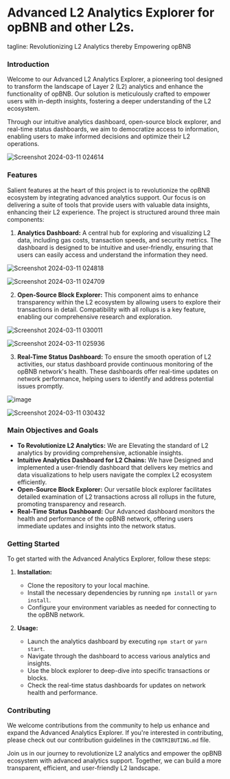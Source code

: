 # Advanced L2 Analytics Explorer for opBNB and other L2s.

tagline: Revolutionizing L2 Analytics thereby Empowering opBNB

### Introduction

Welcome to our Advanced L2 Analytics Explorer, a pioneering tool designed to transform the landscape of Layer 2 (L2) analytics and enhance the functionality of opBNB. Our solution is meticulously crafted to empower users with in-depth insights, fostering a deeper understanding of the L2 ecosystem. 

Through our intuitive analytics dashboard, open-source block explorer, and real-time status dashboards, we aim to democratize access to information, enabling users to make informed decisions and optimize their L2 operations.

![Screenshot 2024-03-11 024614](https://github.com/abhishek-01k/Advanced_opbnb_explorer/assets/95926324/93c3051f-97dc-4103-886d-5828a1f8f1aa)

### Features

Salient features at the heart of this project is to revolutionize the opBNB ecosystem by integrating advanced analytics support. Our focus is on delivering a suite of tools that provide users with valuable data insights, enhancing their L2 experience. The project is structured around three main components:

1. **Analytics Dashboard:** A central hub for exploring and visualizing L2 data, including gas costs, transaction speeds, and security metrics. The dashboard is designed to be intuitive and user-friendly, ensuring that users can easily access and understand the information they need.

![Screenshot 2024-03-11 024818](https://github.com/abhishek-01k/Advanced_opbnb_explorer/assets/95926324/231379dd-f3f8-40ea-9949-6e406592b3e8)

![Screenshot 2024-03-11 024709](https://github.com/abhishek-01k/Advanced_opbnb_explorer/assets/95926324/856226b5-e5ea-43b8-99ba-68c2d5a49ae9)

2. **Open-Source Block Explorer:** This component aims to enhance transparency within the L2 ecosystem by allowing users to explore their transactions in detail. Compatibility with all rollups is a key feature, enabling our comprehensive research and exploration.

![Screenshot 2024-03-11 030011](https://github.com/abhishek-01k/Advanced_opbnb_explorer/assets/95926324/2a61a51a-8ce5-41d0-86d7-a744b5811346)

![Screenshot 2024-03-11 025936](https://github.com/abhishek-01k/Advanced_opbnb_explorer/assets/95926324/1ffbb72b-d266-4aff-a83b-454c47252d90)

3. **Real-Time Status Dashboard:** To ensure the smooth operation of L2 activities, our status dashboard provide continuous monitoring of the opBNB network's health. These dashboards offer real-time updates on network performance, helping users to identify and address potential issues promptly.

![image](https://github.com/abhishek-01k/Advanced_opbnb_explorer/assets/95926324/aed6035a-a103-4f0f-b614-778d7828d50c)

![Screenshot 2024-03-11 030432](https://github.com/abhishek-01k/Advanced_opbnb_explorer/assets/95926324/ac154b01-87bc-4ef9-9374-50de79ff9c2c)


### Main Objectives and Goals

- **To Revolutionize L2 Analytics:** We are Elevating the standard of L2 analytics by providing comprehensive, actionable insights.
- **Intuitive Analytics Dashboard for L2 Chains:**  We have Designed and implemented a user-friendly dashboard that delivers key metrics and data visualizations to help users navigate the complex L2 ecosystem efficiently.
- **Open-Source Block Explorer:** Our versatile block explorer facilitates detailed examination of L2 transactions across all rollups in the future, promoting transparency and research.
- **Real-Time Status Dashboard:** Our Advanced dashboard monitors the health and performance of the opBNB network, offering users immediate updates and insights into the network status.

### Getting Started

To get started with the Advanced Analytics Explorer, follow these steps:

1. **Installation:**
   - Clone the repository to your local machine.
   - Install the necessary dependencies by running `npm install` or `yarn install`.
   - Configure your environment variables as needed for connecting to the opBNB network.

2. **Usage:**
   - Launch the analytics dashboard by executing `npm start` or `yarn start`.
   - Navigate through the dashboard to access various analytics and insights.
   - Use the block explorer to deep-dive into specific transactions or blocks.
   - Check the real-time status dashboards for updates on network health and performance.

### Contributing

We welcome contributions from the community to help us enhance and expand the Advanced Analytics Explorer. If you're interested in contributing, please check out our contribution guidelines in the `CONTRIBUTING.md` file.

Join us in our journey to revolutionize L2 analytics and empower the opBNB ecosystem with advanced analytics support. Together, we can build a more transparent, efficient, and user-friendly L2 landscape.